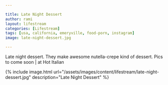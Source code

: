 ```yaml
---

title: Late Night Dessert
author: rami
layout: lifestream 
categories: [Lifestream]
tags: [usa, california, emeryville, food-porn, instagram]
image: late-night-dessert.jpg

---
```


Late night dessert. They make awesome nutella-crepe kind of dessert. Pics to come soon | at Hot Italian

{% include image.html url="/assets/images/content/lifestream/late-night-dessert.jpg" description="Late Night Dessert" %}
